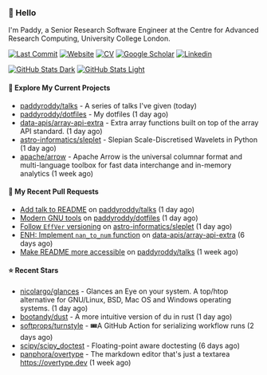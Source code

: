 ### 👋 Hello

I'm Paddy, a Senior Research Software Engineer at the Centre for Advanced
Research Computing, University College London.

[![Last Commit](https://img.shields.io/github/last-commit/paddyroddy/paddyroddy/main?label=updated)](https://github.com/paddyroddy)
[![Website](https://img.shields.io/badge/GitHub%20Pages-222?logo=githubpages&logoColor=fff&style=for-the-badge&style=flat)](https://paddyroddy.github.io)
[![CV](https://img.shields.io/badge/CV-PDF-pink.svg)](https://paddyroddy.github.io/cv)
[![Google Scholar](https://img.shields.io/badge/Google%20Scholar-4285F4?logo=googlescholar&logoColor=fff&style=for-the-badge&style=flat)](https://scholar.google.com/citations?user=OFigHUwAAAAJ)
[![Linkedin](https://img.shields.io/badge/LinkedIn-0A66C2?logo=linkedin&logoColor=fff&style=for-the-badge&style=flat)](https://www.linkedin.com/in/patrickjamesroddy)

[![GitHub Stats Dark](https://github-readme-stats-paddyroddy.vercel.app/api?username=paddyroddy&disable_animations=true&hide_border=true&hide_title=true&include_all_commits=true&rank_icon=github&show=prs_merged,reviews&show_icons=true&theme=tokyonight)](https://github.com/paddyroddy/paddyroddy#gh-dark-mode-only)
[![GitHub Stats Light](https://github-readme-stats-paddyroddy.vercel.app/api?username=paddyroddy&disable_animations=true&hide_border=true&hide_title=true&include_all_commits=true&rank_icon=github&show=prs_merged,reviews&show_icons=true&theme=default)](https://github.com/paddyroddy/paddyroddy#gh-light-mode-only)

#### 👷 Explore My Current Projects

- [paddyroddy/talks](https://github.com/paddyroddy/talks) - A series of talks I&#39;ve given
  (today)
- [paddyroddy/dotfiles](https://github.com/paddyroddy/dotfiles) - My dotfiles
  (1 day ago)
- [data-apis/array-api-extra](https://github.com/data-apis/array-api-extra) - Extra array functions built on top of the array API standard.
  (1 day ago)
- [astro-informatics/sleplet](https://github.com/astro-informatics/sleplet) - Slepian Scale-Discretised Wavelets in Python
  (1 day ago)
- [apache/arrow](https://github.com/apache/arrow) - Apache Arrow is the universal columnar format and multi-language toolbox for fast data interchange and in-memory analytics
  (1 week ago)

#### 🔨 My Recent Pull Requests

- [Add talk to README](https://github.com/paddyroddy/talks/pull/111) on [paddyroddy/talks](https://github.com/paddyroddy/talks)
  (1 day ago)
- [Modern GNU tools](https://github.com/paddyroddy/dotfiles/pull/100) on [paddyroddy/dotfiles](https://github.com/paddyroddy/dotfiles)
  (1 day ago)
- [Follow `EffVer` versioning](https://github.com/astro-informatics/sleplet/pull/467) on [astro-informatics/sleplet](https://github.com/astro-informatics/sleplet)
  (1 day ago)
- [ENH: Implement `nan_to_num` function](https://github.com/data-apis/array-api-extra/pull/398) on [data-apis/array-api-extra](https://github.com/data-apis/array-api-extra)
  (6 days ago)
- [Make README more accessible](https://github.com/paddyroddy/talks/pull/110) on [paddyroddy/talks](https://github.com/paddyroddy/talks)
  (1 week ago)

#### ⭐ Recent Stars

- [nicolargo/glances](https://github.com/nicolargo/glances) - Glances an Eye on your system. A top/htop alternative for GNU/Linux, BSD, Mac OS and Windows operating systems.
  (1 day ago)
- [bootandy/dust](https://github.com/bootandy/dust) - A more intuitive version of du in rust
  (1 day ago)
- [softprops/turnstyle](https://github.com/softprops/turnstyle) - 🎟️A GitHub Action for serializing workflow runs
  (2 days ago)
- [scipy/scipy_doctest](https://github.com/scipy/scipy_doctest) - Floating-point aware doctesting
  (6 days ago)
- [panphora/overtype](https://github.com/panphora/overtype) - The markdown editor that&#39;s just a textarea https://overtype.dev
  (1 week ago)

